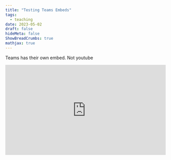 ```yaml
---
title: "Testing Teams Embeds"
tags:
  - teaching
date: 2023-05-02
draft: false
hideMeta: false
ShowBreadCrumbs: true
mathjax: true
---
```


Teams has their own embed. Not youtube

<div style="max-width: 640px"><div style="position: relative; padding-bottom: 56.25%; height: 0; overflow: hidden;"><iframe src="https://wichitaedu.sharepoint.com/sites/DiscreteMath/_layouts/15/embed.aspx?UniqueId=b51d8e23-d6cc-4e1f-a56e-0b082acdf4be&embed=%7B%22ust%22%3Atrue%2C%22hv%22%3A%22CopyEmbedCode%22%7D&referrer=StreamWebApp&referrerScenario=EmbedDialog.Create" width="640" height="360" frameborder="0" scrolling="no" allowfullscreen title="Meeting in _General_-20230813_161233-Meeting Recording.mp4" style="border:none; position: absolute; top: 0; left: 0; right: 0; bottom: 0; height: 100%; max-width: 100%;"></iframe></div></div>

